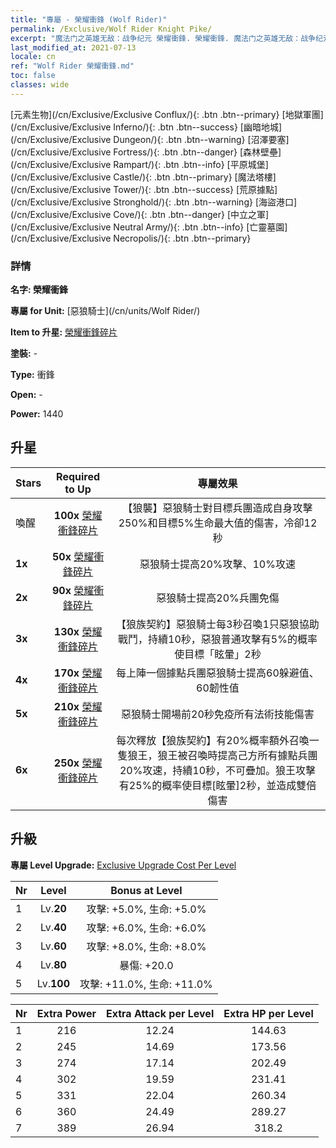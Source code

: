 ```yaml
---
title: "專屬 - 榮耀衝鋒 (Wolf Rider)"
permalink: /Exclusive/Wolf Rider Knight Pike/
excerpt: "魔法门之英雄无敌：战争纪元 榮耀衝鋒. 榮耀衝鋒. 魔法门之英雄无敌：战争纪元 專屬 榮耀衝鋒. 惡狼騎士 專屬."
last_modified_at: 2021-07-13
locale: cn
ref: "Wolf Rider 榮耀衝鋒.md"
toc: false
classes: wide
---
```

 [元素生物](/cn/Exclusive/Exclusive Conflux/){: .btn .btn--primary} [地獄軍團](/cn/Exclusive/Exclusive Inferno/){: .btn .btn--success} [幽暗地城](/cn/Exclusive/Exclusive Dungeon/){: .btn .btn--warning} [沼澤要塞](/cn/Exclusive/Exclusive Fortress/){: .btn .btn--danger} [森林壁壘](/cn/Exclusive/Exclusive Rampart/){: .btn .btn--info} [平原城堡](/cn/Exclusive/Exclusive Castle/){: .btn .btn--primary} [魔法塔樓](/cn/Exclusive/Exclusive Tower/){: .btn .btn--success} [荒原據點](/cn/Exclusive/Exclusive Stronghold/){: .btn .btn--warning} [海盜港口](/cn/Exclusive/Exclusive Cove/){: .btn .btn--danger} [中立之軍](/cn/Exclusive/Exclusive Neutral Army/){: .btn .btn--info} [亡靈墓園](/cn/Exclusive/Exclusive Necropolis/){: .btn .btn--primary} 

### 詳情
 **名字: 榮耀衝鋒** 

 **專屬 for Unit:** [惡狼騎士](/cn/units/Wolf Rider/) 

 **Item to 升星:** [榮耀衝鋒碎片](/cn/Items/con_916/)

 **塗裝:** -

 **Type:** 衝鋒

 **Open:** -

 **Power:** 1440

## 升星

  |     Stars    |  Required to Up | 專屬效果 |
  |:-------------|:---------------:|:---------------:|
  |  喚醒  | **100x** [榮耀衝鋒碎片](/cn/Items/con_916/) | 【狼襲】惡狼騎士對目標兵團造成自身攻擊250%和目標5%生命最大值的傷害，冷卻12秒 |
  | **1x** <i class="fas fa-star"/> | **50x** [榮耀衝鋒碎片](/cn/Items/con_916/) | 惡狼騎士提高20%攻擊、10%攻速 |
  | **2x** <i class="fas fa-star"/> | **90x** [榮耀衝鋒碎片](/cn/Items/con_916/) | 惡狼騎士提高20%兵團免傷 |
  | **3x** <i class="fas fa-star"/> | **130x** [榮耀衝鋒碎片](/cn/Items/con_916/) | 【狼族契約】惡狼騎士每3秒召喚1只惡狼協助戰鬥，持續10秒，惡狼普通攻擊有5%的概率使目標「眩暈」2秒 |
  | **4x** <i class="fas fa-star"/> | **170x** [榮耀衝鋒碎片](/cn/Items/con_916/) | 每上陣一個據點兵團惡狼騎士提高60躲避值、60韌性值 |
  | **5x** <i class="fas fa-star"/> | **210x** [榮耀衝鋒碎片](/cn/Items/con_916/) | 惡狼騎士開場前20秒免疫所有法術技能傷害 |
  | **6x** <i class="fas fa-star"/> | **250x** [榮耀衝鋒碎片](/cn/Items/con_916/) | 每次釋放【狼族契約】有20%概率額外召喚一隻狼王，狼王被召喚時提高己方所有據點兵團20%攻速，持續10秒，不可疊加。狼王攻擊有25%的概率使目標[眩暈]2秒，並造成雙倍傷害 |


## 升級
 **專屬 Level Upgrade:** [Exclusive Upgrade Cost Per Level](/Exclusive/ExclusiveUpgradeCostPerLevel/)

  |  Nr  |   Level  | Bonus at Level |
  |:-----|:--------:|:--------------:|
  | 1 | Lv.**20** | 攻擊: +5.0%, 生命: +5.0% |
  | 2 | Lv.**40** | 攻擊: +6.0%, 生命: +6.0% |
  | 3 | Lv.**60** | 攻擊: +8.0%, 生命: +8.0% |
  | 4 | Lv.**80** | 暴傷: +20.0 |
  | 5 | Lv.**100** | 攻擊: +11.0%, 生命: +11.0% |


  |  Nr  |  Extra Power | Extra Attack per Level | Extra HP per Level |
  |:-----|:--------:|:--------:|:--------:|
  | 1 | 216 | 12.24 | 144.63 |
  | 2 | 245 | 14.69 | 173.56 |
  | 3 | 274 | 17.14 | 202.49 |
  | 4 | 302 | 19.59 | 231.41 |
  | 5 | 331 | 22.04 | 260.34 |
  | 6 | 360 | 24.49 | 289.27 |
  | 7 | 389 | 26.94 | 318.2 |


